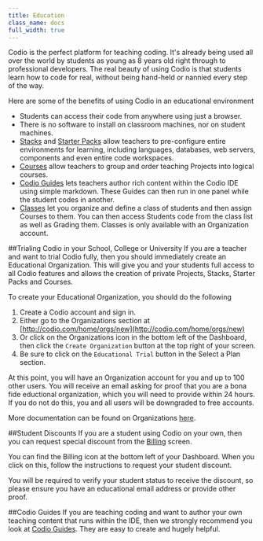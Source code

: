 ```yaml
---
title: Education
class_name: docs
full_width: true
---
```


Codio is the perfect platform for teaching coding. It's already being used all over the world by students as young as 8 years old right through to professional developers. The real beauty of using Codio is that students learn how to code for real, without being hand-held or nannied every step of the way.

Here are some of the benefits of using Codio in an educational environment

- Students can access their code from anywhere using just a browser.
- There is no software to install on classroom machines, nor on student machines.
- [Stacks](/docs/quickstart/stacks/) and [Starter Packs](/docs/quickstart/packs/) allow teachers to pre-configure entire environments for learning, including languages, databases, web servers, components and even entire code workspaces.
- [Courses](/docs/quickstart/courses/) allow teachers to group and order teaching Projects into logical courses.
- [Codio Guides](/docs/ide/tools/guides/) lets teachers author rich content within the Codio IDE using simple markdown. These Guides can then run in one panel while the student codes in another.
- [Classes](/docs/dashboard/classes/) let you organize and define a class of students and then assign Courses to them. You can then access Students code from the class list as well as Grading them. Classes is only available with an Organization account.

##Trialing Codio in your School, College or University 
If you are a teacher and want to trial Codio fully, then you should immediately create an Educational Organization. This will give you and your students full access to all Codio features and allows the creation of private Projects, Stacks, Starter Packs and Courses.

To create your Educational Organization, you should do the following

1. Create a Codio account and sign in.
1. Either go to the Organizations section at [http://codio.com/home/orgs/new](http://codio.com/home/orgs/new) 
1. Or click on the Organizations icon in the bottom left of the Dashboard, then click the `Create Organization` button at the top right of your screen.
1. Be sure to click on the `Educational Trial` button in the Select a Plan section.

At this point, you will have an Organization account for you and up to 100 other users. You will receive an email asking for proof that you are a bona fide eductional organization, which you will need to provide within 24 hours. If you do not do this, you and all users will be downgraded to free accounts.

More documentation can be found on Organizations [here](/docs/dashboard/organizations/).

##Student Discounts
If you are a student using Codio on your own, then you can request special discount from the [Billing](/docs/dashboard/billing/) screen. 

You can find the Billing icon at the bottom left of your Dashboard. When you click on this, follow the instructions to request your student discount.

You will be required to verify your student status to receive the discount, so please ensure you have an educational email address or provide other proof.

##Codio Guides
If you are teaching coding and want to author your own teaching content that runs within the IDE, then we strongly recommend you look at [Codio Guides](/docs/ide/tools/guides/). They are easy to create and hugely helpful. 

